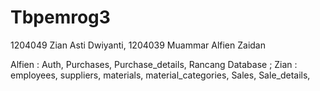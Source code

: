 # Tbpemrog3
1204049 Zian Asti Dwiyanti, 
1204039 Muammar Alfien Zaidan

Alfien : Auth, Purchases, Purchase_details, Rancang Database ;
Zian : employees, suppliers, materials, material_categories, Sales, Sale_details,
